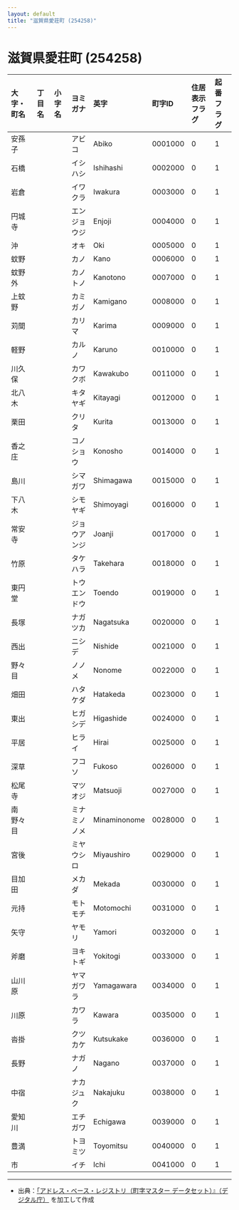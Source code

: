 ```yaml
---
layout: default
title: "滋賀県愛荘町 (254258)"
---
```


# 滋賀県愛荘町 (254258)

| 大字・町名 | 丁目名 | 小字名 | ヨミガナ | 英字 | 町字ID | 住居表示フラグ | 起番フラグ |
|:---|:---|:---|:---|:---|:---|:---|:---|
| 安孫子 |  |  | アビコ | Abiko | 0001000 | 0 | 1 |
| 石橋 |  |  | イシハシ | Ishihashi | 0002000 | 0 | 1 |
| 岩倉 |  |  | イワクラ | Iwakura | 0003000 | 0 | 1 |
| 円城寺 |  |  | エンジョウジ | Enjoji | 0004000 | 0 | 1 |
| 沖 |  |  | オキ | Oki | 0005000 | 0 | 1 |
| 蚊野 |  |  | カノ | Kano | 0006000 | 0 | 1 |
| 蚊野外 |  |  | カノトノ | Kanotono | 0007000 | 0 | 1 |
| 上蚊野 |  |  | カミガノ | Kamigano | 0008000 | 0 | 1 |
| 苅間 |  |  | カリマ | Karima | 0009000 | 0 | 1 |
| 軽野 |  |  | カルノ | Karuno | 0010000 | 0 | 1 |
| 川久保 |  |  | カワクボ | Kawakubo | 0011000 | 0 | 1 |
| 北八木 |  |  | キタヤギ | Kitayagi | 0012000 | 0 | 1 |
| 栗田 |  |  | クリタ | Kurita | 0013000 | 0 | 1 |
| 香之庄 |  |  | コノショウ | Konosho | 0014000 | 0 | 1 |
| 島川 |  |  | シマガワ | Shimagawa | 0015000 | 0 | 1 |
| 下八木 |  |  | シモヤギ | Shimoyagi | 0016000 | 0 | 1 |
| 常安寺 |  |  | ジョウアンジ | Joanji | 0017000 | 0 | 1 |
| 竹原 |  |  | タケハラ | Takehara | 0018000 | 0 | 1 |
| 東円堂 |  |  | トウエンドウ | Toendo | 0019000 | 0 | 1 |
| 長塚 |  |  | ナガツカ | Nagatsuka | 0020000 | 0 | 1 |
| 西出 |  |  | ニシデ | Nishide | 0021000 | 0 | 1 |
| 野々目 |  |  | ノノメ | Nonome | 0022000 | 0 | 1 |
| 畑田 |  |  | ハタケダ | Hatakeda | 0023000 | 0 | 1 |
| 東出 |  |  | ヒガシデ | Higashide | 0024000 | 0 | 1 |
| 平居 |  |  | ヒライ | Hirai | 0025000 | 0 | 1 |
| 深草 |  |  | フコソ | Fukoso | 0026000 | 0 | 1 |
| 松尾寺 |  |  | マツオジ | Matsuoji | 0027000 | 0 | 1 |
| 南野々目 |  |  | ミナミノノメ | Minaminonome | 0028000 | 0 | 1 |
| 宮後 |  |  | ミヤウシロ | Miyaushiro | 0029000 | 0 | 1 |
| 目加田 |  |  | メカダ | Mekada | 0030000 | 0 | 1 |
| 元持 |  |  | モトモチ | Motomochi | 0031000 | 0 | 1 |
| 矢守 |  |  | ヤモリ | Yamori | 0032000 | 0 | 1 |
| 斧磨 |  |  | ヨキトギ | Yokitogi | 0033000 | 0 | 1 |
| 山川原 |  |  | ヤマガワラ | Yamagawara | 0034000 | 0 | 1 |
| 川原 |  |  | カワラ | Kawara | 0035000 | 0 | 1 |
| 沓掛 |  |  | クツカケ | Kutsukake | 0036000 | 0 | 1 |
| 長野 |  |  | ナガノ | Nagano | 0037000 | 0 | 1 |
| 中宿 |  |  | ナカジュク | Nakajuku | 0038000 | 0 | 1 |
| 愛知川 |  |  | エチガワ | Echigawa | 0039000 | 0 | 1 |
| 豊満 |  |  | トヨミツ | Toyomitsu | 0040000 | 0 | 1 |
| 市 |  |  | イチ | Ichi | 0041000 | 0 | 1 |

---

- 出典：[「アドレス・ベース・レジストリ（町字マスター データセット）』（デジタル庁）](https://www.digital.go.jp/policies/base_registry_address/) を加工して作成